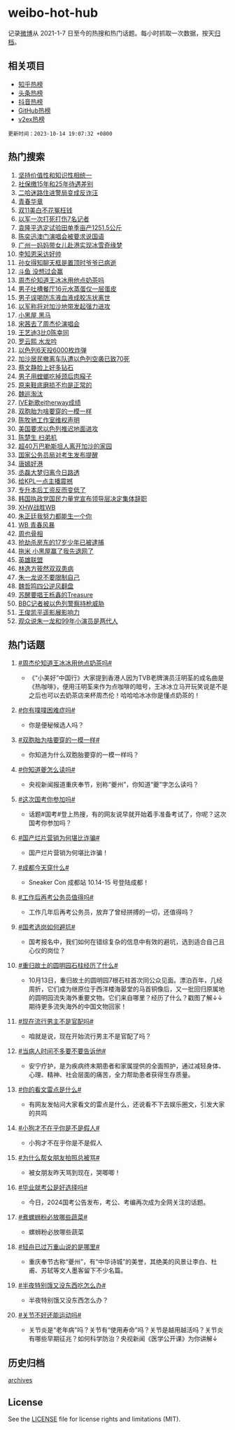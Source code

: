 # weibo-hot-hub

记录[微博](https://www.weibo.com)从 2021-1-7 日至今的热搜和热门话题。每小时抓取一次数据，按天[归档](archives)。

## 相关项目

- [知乎热榜](https://github.com/lonnyzhang423/zhihu-hot-hub)
- [头条热榜](https://github.com/lonnyzhang423/toutiao-hot-hub)
- [抖音热榜](https://github.com/lonnyzhang423/douyin-hot-hub)
- [GitHub热榜](https://github.com/lonnyzhang423/github-hot-hub)
- [v2ex热榜](https://github.com/lonnyzhang423/v2ex-hot-hub)


`更新时间：2023-10-14 19:07:32 +0800`

## 热门搜索

1. [坚持价值性和知识性相统一](https://m.weibo.cn/search?containerid=100103type%3D1%26t%3D10%26q%3D%23%E5%9D%9A%E6%8C%81%E4%BB%B7%E5%80%BC%E6%80%A7%E5%92%8C%E7%9F%A5%E8%AF%86%E6%80%A7%E7%9B%B8%E7%BB%9F%E4%B8%80%23&stream_entry_id=51&isnewpage=1&extparam=seat%3D1%26filter_type%3Drealtimehot%26pos%3D0%26c_type%3D51%26q%3D%2523%25E5%259D%259A%25E6%258C%2581%25E4%25BB%25B7%25E5%2580%25BC%25E6%2580%25A7%25E5%2592%258C%25E7%259F%25A5%25E8%25AF%2586%25E6%2580%25A7%25E7%259B%25B8%25E7%25BB%259F%25E4%25B8%2580%2523%26dgr%3D0%26stream_entry_id%3D51%26cate%3D10103%26display_time%3D1697281651%26pre_seqid%3D169728165153902265571)
1. [社保缴15年和25年待遇差别](https://m.weibo.cn/search?containerid=100103type%3D1%26t%3D10%26q%3D%23%E7%A4%BE%E4%BF%9D%E7%BC%B415%E5%B9%B4%E5%92%8C25%E5%B9%B4%E5%BE%85%E9%81%87%E5%B7%AE%E5%88%AB%23&stream_entry_id=31&isnewpage=1&extparam=seat%3D1%26stream_entry_id%3D31%26c_type%3D31%26band_rank%3D1%26cate%3D5001%26filter_type%3Drealtimehot%26pos%3D0%26lcate%3D5001%26q%3D%2523%25E7%25A4%25BE%25E4%25BF%259D%25E7%25BC%25B415%25E5%25B9%25B4%25E5%2592%258C25%25E5%25B9%25B4%25E5%25BE%2585%25E9%2581%2587%25E5%25B7%25AE%25E5%2588%25AB%2523%26dgr%3D0%26realpos%3D1%26flag%3D16%26display_time%3D1697281651%26pre_seqid%3D169728165153902265571)
1. [二哈迷路住进警局变成反诈汪](https://m.weibo.cn/search?containerid=100103type%3D1%26t%3D10%26q%3D%23%E4%BA%8C%E5%93%88%E8%BF%B7%E8%B7%AF%E4%BD%8F%E8%BF%9B%E8%AD%A6%E5%B1%80%E5%8F%98%E6%88%90%E5%8F%8D%E8%AF%88%E6%B1%AA%23&stream_entry_id=31&isnewpage=1&extparam=seat%3D1%26stream_entry_id%3D31%26c_type%3D31%26band_rank%3D2%26cate%3D5001%26filter_type%3Drealtimehot%26pos%3D1%26lcate%3D5001%26q%3D%2523%25E4%25BA%258C%25E5%2593%2588%25E8%25BF%25B7%25E8%25B7%25AF%25E4%25BD%258F%25E8%25BF%259B%25E8%25AD%25A6%25E5%25B1%2580%25E5%258F%2598%25E6%2588%2590%25E5%258F%258D%25E8%25AF%2588%25E6%25B1%25AA%2523%26dgr%3D0%26realpos%3D2%26flag%3D32768%26display_time%3D1697281651%26pre_seqid%3D169728165153902265571)
1. [青春华章](https://m.weibo.cn/search?containerid=100103type%3D1%26t%3D10%26q%3D%23%E9%9D%92%E6%98%A5%E5%8D%8E%E7%AB%A0%23&stream_entry_id=31&isnewpage=1&extparam=seat%3D1%26stream_entry_id%3D31%26c_type%3D31%26band_rank%3D3%26cate%3D5001%26filter_type%3Drealtimehot%26pos%3D2%26lcate%3D5001%26q%3D%2523%25E9%259D%2592%25E6%2598%25A5%25E5%258D%258E%25E7%25AB%25A0%2523%26dgr%3D0%26realpos%3D3%26flag%3D0%26display_time%3D1697281651%26pre_seqid%3D169728165153902265571)
1. [双11美白不花冤枉钱](https://m.weibo.cn/search?containerid=100103type%3D1%26t%3D10%26q%3D%23%E5%8F%8C11%E7%BE%8E%E7%99%BD%E4%B8%8D%E8%8A%B1%E5%86%A4%E6%9E%89%E9%92%B1%23&stream_entry_id=31&isnewpage=1&extparam=seat%3D1%26stream_entry_id%3D31%26c_type%3D31%26band_rank%3D4%26cate%3D5001%26filter_type%3Drealtimehot%26is_ad_pos%3D1%26pos%3D3%26adid%3D207764%26q%3D%2523%25E5%258F%258C11%25E7%25BE%258E%25E7%2599%25BD%25E4%25B8%258D%25E8%258A%25B1%25E5%2586%25A4%25E6%259E%2589%25E9%2592%25B1%2523%26dgr%3D0%26lcate%3D5001%26topic_ad%3D1%26display_time%3D1697281651%26pre_seqid%3D169728165153902265571)
1. [以军一次打死打伤7名记者](https://m.weibo.cn/search?containerid=100103type%3D1%26t%3D10%26q%3D%23%E4%BB%A5%E5%86%9B%E4%B8%80%E6%AC%A1%E6%89%93%E6%AD%BB%E6%89%93%E4%BC%A47%E5%90%8D%E8%AE%B0%E8%80%85%23&stream_entry_id=31&isnewpage=1&extparam=seat%3D1%26stream_entry_id%3D31%26c_type%3D31%26band_rank%3D4%26cate%3D5001%26filter_type%3Drealtimehot%26pos%3D4%26lcate%3D5001%26q%3D%2523%25E4%25BB%25A5%25E5%2586%259B%25E4%25B8%2580%25E6%25AC%25A1%25E6%2589%2593%25E6%25AD%25BB%25E6%2589%2593%25E4%25BC%25A47%25E5%2590%258D%25E8%25AE%25B0%25E8%2580%2585%2523%26dgr%3D0%26realpos%3D4%26flag%3D1%26display_time%3D1697281651%26pre_seqid%3D169728165153902265571)
1. [袁隆平选定试验田单季亩产1251.5公斤](https://m.weibo.cn/search?containerid=100103type%3D1%26t%3D10%26q%3D%23%E8%A2%81%E9%9A%86%E5%B9%B3%E9%80%89%E5%AE%9A%E8%AF%95%E9%AA%8C%E7%94%B0%E5%8D%95%E5%AD%A3%E4%BA%A9%E4%BA%A71251.5%E5%85%AC%E6%96%A4%23&stream_entry_id=31&isnewpage=1&extparam=seat%3D1%26stream_entry_id%3D31%26c_type%3D31%26band_rank%3D5%26cate%3D5001%26filter_type%3Drealtimehot%26pos%3D5%26lcate%3D5001%26q%3D%2523%25E8%25A2%2581%25E9%259A%2586%25E5%25B9%25B3%25E9%2580%2589%25E5%25AE%259A%25E8%25AF%2595%25E9%25AA%258C%25E7%2594%25B0%25E5%258D%2595%25E5%25AD%25A3%25E4%25BA%25A9%25E4%25BA%25A71251.5%25E5%2585%25AC%25E6%2596%25A4%2523%26dgr%3D0%26realpos%3D5%26flag%3D32768%26display_time%3D1697281651%26pre_seqid%3D169728165153902265571)
1. [陈奕迅澳门演唱会被要求说国语](https://m.weibo.cn/search?containerid=100103type%3D1%26t%3D10%26q%3D%23%E9%99%88%E5%A5%95%E8%BF%85%E6%BE%B3%E9%97%A8%E6%BC%94%E5%94%B1%E4%BC%9A%E8%A2%AB%E8%A6%81%E6%B1%82%E8%AF%B4%E5%9B%BD%E8%AF%AD%23&stream_entry_id=31&isnewpage=1&extparam=seat%3D1%26stream_entry_id%3D31%26c_type%3D31%26band_rank%3D6%26cate%3D5001%26filter_type%3Drealtimehot%26pos%3D6%26lcate%3D5001%26q%3D%2523%25E9%2599%2588%25E5%25A5%2595%25E8%25BF%2585%25E6%25BE%25B3%25E9%2597%25A8%25E6%25BC%2594%25E5%2594%25B1%25E4%25BC%259A%25E8%25A2%25AB%25E8%25A6%2581%25E6%25B1%2582%25E8%25AF%25B4%25E5%259B%25BD%25E8%25AF%25AD%2523%26dgr%3D0%26realpos%3D6%26flag%3D16%26display_time%3D1697281651%26pre_seqid%3D169728165153902265571)
1. [广州一妈妈带女儿赴港实现冰雪奇缘梦](https://m.weibo.cn/search?containerid=100103type%3D1%26t%3D10%26q%3D%23%E5%B9%BF%E5%B7%9E%E4%B8%80%E5%A6%88%E5%A6%88%E5%B8%A6%E5%A5%B3%E5%84%BF%E8%B5%B4%E6%B8%AF%E5%AE%9E%E7%8E%B0%E5%86%B0%E9%9B%AA%E5%A5%87%E7%BC%98%E6%A2%A6%23&stream_entry_id=31&isnewpage=1&extparam=seat%3D1%26stream_entry_id%3D31%26c_type%3D31%26band_rank%3D7%26cate%3D5001%26filter_type%3Drealtimehot%26pos%3D7%26lcate%3D5001%26q%3D%2523%25E5%25B9%25BF%25E5%25B7%259E%25E4%25B8%2580%25E5%25A6%2588%25E5%25A6%2588%25E5%25B8%25A6%25E5%25A5%25B3%25E5%2584%25BF%25E8%25B5%25B4%25E6%25B8%25AF%25E5%25AE%259E%25E7%258E%25B0%25E5%2586%25B0%25E9%259B%25AA%25E5%25A5%2587%25E7%25BC%2598%25E6%25A2%25A6%2523%26dgr%3D0%26realpos%3D7%26flag%3D32768%26display_time%3D1697281651%26pre_seqid%3D169728165153902265571)
1. [李知恩采访好帅](https://m.weibo.cn/search?containerid=100103type%3D1%26t%3D10%26q%3D%E6%9D%8E%E7%9F%A5%E6%81%A9%E9%87%87%E8%AE%BF%E5%A5%BD%E5%B8%85&stream_entry_id=31&isnewpage=1&extparam=seat%3D1%26stream_entry_id%3D31%26c_type%3D31%26band_rank%3D8%26cate%3D5001%26filter_type%3Drealtimehot%26pos%3D8%26lcate%3D5001%26q%3D%25E6%259D%258E%25E7%259F%25A5%25E6%2581%25A9%25E9%2587%2587%25E8%25AE%25BF%25E5%25A5%25BD%25E5%25B8%2585%26dgr%3D0%26realpos%3D8%26flag%3D1%26display_time%3D1697281651%26pre_seqid%3D169728165153902265571)
1. [孙女得知聊天框是置顶时爷爷已病逝](https://m.weibo.cn/search?containerid=100103type%3D1%26t%3D10%26q%3D%23%E5%AD%99%E5%A5%B3%E5%BE%97%E7%9F%A5%E8%81%8A%E5%A4%A9%E6%A1%86%E6%98%AF%E7%BD%AE%E9%A1%B6%E6%97%B6%E7%88%B7%E7%88%B7%E5%B7%B2%E7%97%85%E9%80%9D%23&stream_entry_id=31&isnewpage=1&extparam=seat%3D1%26stream_entry_id%3D31%26c_type%3D31%26band_rank%3D9%26cate%3D5001%26filter_type%3Drealtimehot%26pos%3D9%26lcate%3D5001%26q%3D%2523%25E5%25AD%2599%25E5%25A5%25B3%25E5%25BE%2597%25E7%259F%25A5%25E8%2581%258A%25E5%25A4%25A9%25E6%25A1%2586%25E6%2598%25AF%25E7%25BD%25AE%25E9%25A1%25B6%25E6%2597%25B6%25E7%2588%25B7%25E7%2588%25B7%25E5%25B7%25B2%25E7%2597%2585%25E9%2580%259D%2523%26dgr%3D0%26realpos%3D9%26flag%3D2%26display_time%3D1697281651%26pre_seqid%3D169728165153902265571)
1. [斗鱼 没想过会赢](https://m.weibo.cn/search?containerid=100103type%3D1%26t%3D10%26q%3D%E6%96%97%E9%B1%BC+%E6%B2%A1%E6%83%B3%E8%BF%87%E4%BC%9A%E8%B5%A2&stream_entry_id=31&isnewpage=1&extparam=seat%3D1%26stream_entry_id%3D31%26c_type%3D31%26band_rank%3D10%26cate%3D5001%26filter_type%3Drealtimehot%26pos%3D10%26lcate%3D5001%26q%3D%25E6%2596%2597%25E9%25B1%25BC%2520%25E6%25B2%25A1%25E6%2583%25B3%25E8%25BF%2587%25E4%25BC%259A%25E8%25B5%25A2%26dgr%3D0%26realpos%3D10%26flag%3D1%26display_time%3D1697281651%26pre_seqid%3D169728165153902265571)
1. [周杰伦知道王冰冰用他点奶茶吗](https://m.weibo.cn/search?containerid=100103type%3D1%26t%3D10%26q%3D%23%E5%91%A8%E6%9D%B0%E4%BC%A6%E7%9F%A5%E9%81%93%E7%8E%8B%E5%86%B0%E5%86%B0%E7%94%A8%E4%BB%96%E7%82%B9%E5%A5%B6%E8%8C%B6%E5%90%97%23&stream_entry_id=31&isnewpage=1&extparam=seat%3D1%26stream_entry_id%3D31%26c_type%3D31%26band_rank%3D11%26cate%3D5001%26filter_type%3Drealtimehot%26pos%3D11%26lcate%3D5001%26q%3D%2523%25E5%2591%25A8%25E6%259D%25B0%25E4%25BC%25A6%25E7%259F%25A5%25E9%2581%2593%25E7%258E%258B%25E5%2586%25B0%25E5%2586%25B0%25E7%2594%25A8%25E4%25BB%2596%25E7%2582%25B9%25E5%25A5%25B6%25E8%258C%25B6%25E5%2590%2597%2523%26dgr%3D0%26realpos%3D11%26flag%3D2%26display_time%3D1697281651%26pre_seqid%3D169728165153902265571)
1. [男子吐槽餐厅16元水蒸蛋仅一层蛋皮](https://m.weibo.cn/search?containerid=100103type%3D1%26t%3D10%26q%3D%23%E7%94%B7%E5%AD%90%E5%90%90%E6%A7%BD%E9%A4%90%E5%8E%8516%E5%85%83%E6%B0%B4%E8%92%B8%E8%9B%8B%E4%BB%85%E4%B8%80%E5%B1%82%E8%9B%8B%E7%9A%AE%23&stream_entry_id=31&isnewpage=1&extparam=seat%3D1%26stream_entry_id%3D31%26c_type%3D31%26band_rank%3D12%26cate%3D5001%26filter_type%3Drealtimehot%26pos%3D12%26lcate%3D5001%26q%3D%2523%25E7%2594%25B7%25E5%25AD%2590%25E5%2590%2590%25E6%25A7%25BD%25E9%25A4%2590%25E5%258E%258516%25E5%2585%2583%25E6%25B0%25B4%25E8%2592%25B8%25E8%259B%258B%25E4%25BB%2585%25E4%25B8%2580%25E5%25B1%2582%25E8%259B%258B%25E7%259A%25AE%2523%26dgr%3D0%26realpos%3D12%26flag%3D0%26display_time%3D1697281651%26pre_seqid%3D169728165153902265571)
1. [男子误喝防冻液血液成胶冻状离世](https://m.weibo.cn/search?containerid=100103type%3D1%26t%3D10%26q%3D%23%E7%94%B7%E5%AD%90%E8%AF%AF%E5%96%9D%E9%98%B2%E5%86%BB%E6%B6%B2%E8%A1%80%E6%B6%B2%E6%88%90%E8%83%B6%E5%86%BB%E7%8A%B6%E7%A6%BB%E4%B8%96%23&stream_entry_id=31&isnewpage=1&extparam=seat%3D1%26stream_entry_id%3D31%26c_type%3D31%26band_rank%3D13%26cate%3D5001%26filter_type%3Drealtimehot%26pos%3D13%26lcate%3D5001%26q%3D%2523%25E7%2594%25B7%25E5%25AD%2590%25E8%25AF%25AF%25E5%2596%259D%25E9%2598%25B2%25E5%2586%25BB%25E6%25B6%25B2%25E8%25A1%2580%25E6%25B6%25B2%25E6%2588%2590%25E8%2583%25B6%25E5%2586%25BB%25E7%258A%25B6%25E7%25A6%25BB%25E4%25B8%2596%2523%26dgr%3D0%26realpos%3D13%26flag%3D2%26display_time%3D1697281651%26pre_seqid%3D169728165153902265571)
1. [以军称将对加沙地带发起强力进攻](https://m.weibo.cn/search?containerid=100103type%3D1%26t%3D10%26q%3D%23%E4%BB%A5%E5%86%9B%E7%A7%B0%E5%B0%86%E5%AF%B9%E5%8A%A0%E6%B2%99%E5%9C%B0%E5%B8%A6%E5%8F%91%E8%B5%B7%E5%BC%BA%E5%8A%9B%E8%BF%9B%E6%94%BB%23&stream_entry_id=31&isnewpage=1&extparam=seat%3D1%26stream_entry_id%3D31%26c_type%3D31%26band_rank%3D14%26cate%3D5001%26filter_type%3Drealtimehot%26pos%3D14%26lcate%3D5001%26q%3D%2523%25E4%25BB%25A5%25E5%2586%259B%25E7%25A7%25B0%25E5%25B0%2586%25E5%25AF%25B9%25E5%258A%25A0%25E6%25B2%2599%25E5%259C%25B0%25E5%25B8%25A6%25E5%258F%2591%25E8%25B5%25B7%25E5%25BC%25BA%25E5%258A%259B%25E8%25BF%259B%25E6%2594%25BB%2523%26dgr%3D0%26realpos%3D14%26flag%3D1%26display_time%3D1697281651%26pre_seqid%3D169728165153902265571)
1. [小黑屋 黑马](https://m.weibo.cn/search?containerid=100103type%3D1%26t%3D10%26q%3D%E5%B0%8F%E9%BB%91%E5%B1%8B+%E9%BB%91%E9%A9%AC&stream_entry_id=31&isnewpage=1&extparam=seat%3D1%26stream_entry_id%3D31%26c_type%3D31%26band_rank%3D15%26cate%3D5001%26filter_type%3Drealtimehot%26pos%3D15%26lcate%3D5001%26q%3D%25E5%25B0%258F%25E9%25BB%2591%25E5%25B1%258B%2520%25E9%25BB%2591%25E9%25A9%25AC%26dgr%3D0%26realpos%3D15%26flag%3D1%26display_time%3D1697281651%26pre_seqid%3D169728165153902265571)
1. [宋茜去了周杰伦演唱会](https://m.weibo.cn/search?containerid=100103type%3D1%26t%3D10%26q%3D%23%E5%AE%8B%E8%8C%9C%E5%8E%BB%E4%BA%86%E5%91%A8%E6%9D%B0%E4%BC%A6%E6%BC%94%E5%94%B1%E4%BC%9A%23&stream_entry_id=31&isnewpage=1&extparam=seat%3D1%26stream_entry_id%3D31%26c_type%3D31%26band_rank%3D16%26cate%3D5001%26filter_type%3Drealtimehot%26pos%3D16%26lcate%3D5001%26q%3D%2523%25E5%25AE%258B%25E8%258C%259C%25E5%258E%25BB%25E4%25BA%2586%25E5%2591%25A8%25E6%259D%25B0%25E4%25BC%25A6%25E6%25BC%2594%25E5%2594%25B1%25E4%25BC%259A%2523%26dgr%3D0%26realpos%3D16%26flag%3D1%26display_time%3D1697281651%26pre_seqid%3D169728165153902265571)
1. [王艺迪3比0陈幸同](https://m.weibo.cn/search?containerid=100103type%3D1%26t%3D10%26q%3D%23%E7%8E%8B%E8%89%BA%E8%BF%AA3%E6%AF%940%E9%99%88%E5%B9%B8%E5%90%8C%23&stream_entry_id=31&isnewpage=1&extparam=seat%3D1%26stream_entry_id%3D31%26c_type%3D31%26band_rank%3D17%26cate%3D5001%26filter_type%3Drealtimehot%26pos%3D17%26lcate%3D5001%26q%3D%2523%25E7%258E%258B%25E8%2589%25BA%25E8%25BF%25AA3%25E6%25AF%25940%25E9%2599%2588%25E5%25B9%25B8%25E5%2590%258C%2523%26dgr%3D0%26realpos%3D17%26flag%3D1%26display_time%3D1697281651%26pre_seqid%3D169728165153902265571)
1. [罗云熙 水龙吟](https://m.weibo.cn/search?containerid=100103type%3D1%26t%3D10%26q%3D%E7%BD%97%E4%BA%91%E7%86%99+%E6%B0%B4%E9%BE%99%E5%90%9F&stream_entry_id=31&isnewpage=1&extparam=seat%3D1%26stream_entry_id%3D31%26c_type%3D31%26band_rank%3D18%26cate%3D5001%26filter_type%3Drealtimehot%26pos%3D18%26lcate%3D5001%26q%3D%25E7%25BD%2597%25E4%25BA%2591%25E7%2586%2599%2520%25E6%25B0%25B4%25E9%25BE%2599%25E5%2590%259F%26dgr%3D0%26realpos%3D18%26flag%3D1%26display_time%3D1697281651%26pre_seqid%3D169728165153902265571)
1. [以色列6天投6000枚炸弹](https://m.weibo.cn/search?containerid=100103type%3D1%26t%3D10%26q%3D%23%E4%BB%A5%E8%89%B2%E5%88%976%E5%A4%A9%E6%8A%956000%E6%9E%9A%E7%82%B8%E5%BC%B9%23&stream_entry_id=31&isnewpage=1&extparam=seat%3D1%26stream_entry_id%3D31%26c_type%3D31%26band_rank%3D19%26cate%3D5001%26filter_type%3Drealtimehot%26pos%3D19%26lcate%3D5001%26q%3D%2523%25E4%25BB%25A5%25E8%2589%25B2%25E5%2588%25976%25E5%25A4%25A9%25E6%258A%25956000%25E6%259E%259A%25E7%2582%25B8%25E5%25BC%25B9%2523%26dgr%3D0%26realpos%3D19%26flag%3D0%26display_time%3D1697281651%26pre_seqid%3D169728165153902265571)
1. [加沙居民撤离车队遭以色列空袭已致70死](https://m.weibo.cn/search?containerid=100103type%3D1%26t%3D10%26q%3D%23%E5%8A%A0%E6%B2%99%E5%B1%85%E6%B0%91%E6%92%A4%E7%A6%BB%E8%BD%A6%E9%98%9F%E9%81%AD%E4%BB%A5%E8%89%B2%E5%88%97%E7%A9%BA%E8%A2%AD%E5%B7%B2%E8%87%B470%E6%AD%BB%23&stream_entry_id=31&isnewpage=1&extparam=seat%3D1%26stream_entry_id%3D31%26c_type%3D31%26band_rank%3D20%26cate%3D5001%26filter_type%3Drealtimehot%26pos%3D20%26lcate%3D5001%26q%3D%2523%25E5%258A%25A0%25E6%25B2%2599%25E5%25B1%2585%25E6%25B0%2591%25E6%2592%25A4%25E7%25A6%25BB%25E8%25BD%25A6%25E9%2598%259F%25E9%2581%25AD%25E4%25BB%25A5%25E8%2589%25B2%25E5%2588%2597%25E7%25A9%25BA%25E8%25A2%25AD%25E5%25B7%25B2%25E8%2587%25B470%25E6%25AD%25BB%2523%26dgr%3D0%26realpos%3D20%26flag%3D0%26display_time%3D1697281651%26pre_seqid%3D169728165153902265571)
1. [蔡文静脸上好多钻石](https://m.weibo.cn/search?containerid=100103type%3D1%26t%3D10%26q%3D%23%E8%94%A1%E6%96%87%E9%9D%99%E8%84%B8%E4%B8%8A%E5%A5%BD%E5%A4%9A%E9%92%BB%E7%9F%B3%23&stream_entry_id=31&isnewpage=1&extparam=seat%3D1%26stream_entry_id%3D31%26c_type%3D31%26band_rank%3D21%26cate%3D5001%26filter_type%3Drealtimehot%26pos%3D21%26lcate%3D5001%26q%3D%2523%25E8%2594%25A1%25E6%2596%2587%25E9%259D%2599%25E8%2584%25B8%25E4%25B8%258A%25E5%25A5%25BD%25E5%25A4%259A%25E9%2592%25BB%25E7%259F%25B3%2523%26dgr%3D0%26realpos%3D21%26flag%3D0%26display_time%3D1697281651%26pre_seqid%3D169728165153902265571)
1. [男子用螳螂吃掉颈后肉瘊子](https://m.weibo.cn/search?containerid=100103type%3D1%26t%3D10%26q%3D%23%E7%94%B7%E5%AD%90%E7%94%A8%E8%9E%B3%E8%9E%82%E5%90%83%E6%8E%89%E9%A2%88%E5%90%8E%E8%82%89%E7%98%8A%E5%AD%90%23&stream_entry_id=31&isnewpage=1&extparam=seat%3D1%26stream_entry_id%3D31%26c_type%3D31%26band_rank%3D22%26cate%3D5001%26filter_type%3Drealtimehot%26pos%3D22%26lcate%3D5001%26q%3D%2523%25E7%2594%25B7%25E5%25AD%2590%25E7%2594%25A8%25E8%259E%25B3%25E8%259E%2582%25E5%2590%2583%25E6%258E%2589%25E9%25A2%2588%25E5%2590%258E%25E8%2582%2589%25E7%2598%258A%25E5%25AD%2590%2523%26dgr%3D0%26realpos%3D22%26flag%3D0%26display_time%3D1697281651%26pre_seqid%3D169728165153902265571)
1. [原来鞋底磨损不均是正常的](https://m.weibo.cn/search?containerid=100103type%3D1%26t%3D10%26q%3D%23%E5%8E%9F%E6%9D%A5%E9%9E%8B%E5%BA%95%E7%A3%A8%E6%8D%9F%E4%B8%8D%E5%9D%87%E6%98%AF%E6%AD%A3%E5%B8%B8%E7%9A%84%23&stream_entry_id=31&isnewpage=1&extparam=seat%3D1%26stream_entry_id%3D31%26c_type%3D31%26band_rank%3D23%26cate%3D5001%26filter_type%3Drealtimehot%26pos%3D23%26lcate%3D5001%26q%3D%2523%25E5%258E%259F%25E6%259D%25A5%25E9%259E%258B%25E5%25BA%2595%25E7%25A3%25A8%25E6%258D%259F%25E4%25B8%258D%25E5%259D%2587%25E6%2598%25AF%25E6%25AD%25A3%25E5%25B8%25B8%25E7%259A%2584%2523%26dgr%3D0%26realpos%3D23%26flag%3D1%26display_time%3D1697281651%26pre_seqid%3D169728165153902265571)
1. [魏巡淘汰](https://m.weibo.cn/search?containerid=100103type%3D1%26t%3D10%26q%3D%23%E9%AD%8F%E5%B7%A1%E6%B7%98%E6%B1%B0%23&stream_entry_id=31&isnewpage=1&extparam=seat%3D1%26stream_entry_id%3D31%26c_type%3D31%26band_rank%3D24%26cate%3D5001%26filter_type%3Drealtimehot%26pos%3D24%26lcate%3D5001%26q%3D%2523%25E9%25AD%258F%25E5%25B7%25A1%25E6%25B7%2598%25E6%25B1%25B0%2523%26dgr%3D0%26realpos%3D24%26flag%3D1%26display_time%3D1697281651%26pre_seqid%3D169728165153902265571)
1. [IVE新歌eitherway成绩](https://m.weibo.cn/search?containerid=100103type%3D1%26t%3D10%26q%3D%23IVE%E6%96%B0%E6%AD%8Ceitherway%E6%88%90%E7%BB%A9%23&stream_entry_id=31&isnewpage=1&extparam=seat%3D1%26stream_entry_id%3D31%26c_type%3D31%26band_rank%3D25%26cate%3D5001%26filter_type%3Drealtimehot%26pos%3D25%26lcate%3D5001%26q%3D%2523IVE%25E6%2596%25B0%25E6%25AD%258Ceitherway%25E6%2588%2590%25E7%25BB%25A9%2523%26dgr%3D0%26realpos%3D25%26flag%3D1%26display_time%3D1697281651%26pre_seqid%3D169728165153902265571)
1. [双胞胎为啥要穿的一模一样](https://m.weibo.cn/search?containerid=100103type%3D1%26t%3D10%26q%3D%23%E5%8F%8C%E8%83%9E%E8%83%8E%E4%B8%BA%E5%95%A5%E8%A6%81%E7%A9%BF%E7%9A%84%E4%B8%80%E6%A8%A1%E4%B8%80%E6%A0%B7%23&stream_entry_id=31&isnewpage=1&extparam=seat%3D1%26stream_entry_id%3D31%26c_type%3D31%26band_rank%3D26%26cate%3D5001%26filter_type%3Drealtimehot%26pos%3D26%26lcate%3D5001%26q%3D%2523%25E5%258F%258C%25E8%2583%259E%25E8%2583%258E%25E4%25B8%25BA%25E5%2595%25A5%25E8%25A6%2581%25E7%25A9%25BF%25E7%259A%2584%25E4%25B8%2580%25E6%25A8%25A1%25E4%25B8%2580%25E6%25A0%25B7%2523%26dgr%3D0%26realpos%3D26%26flag%3D0%26display_time%3D1697281651%26pre_seqid%3D169728165153902265571)
1. [陈牧驰工作室维权声明](https://m.weibo.cn/search?containerid=100103type%3D1%26t%3D10%26q%3D%23%E9%99%88%E7%89%A7%E9%A9%B0%E5%B7%A5%E4%BD%9C%E5%AE%A4%E7%BB%B4%E6%9D%83%E5%A3%B0%E6%98%8E%23&stream_entry_id=31&isnewpage=1&extparam=seat%3D1%26stream_entry_id%3D31%26c_type%3D31%26band_rank%3D27%26cate%3D5001%26filter_type%3Drealtimehot%26pos%3D27%26lcate%3D5001%26q%3D%2523%25E9%2599%2588%25E7%2589%25A7%25E9%25A9%25B0%25E5%25B7%25A5%25E4%25BD%259C%25E5%25AE%25A4%25E7%25BB%25B4%25E6%259D%2583%25E5%25A3%25B0%25E6%2598%258E%2523%26dgr%3D0%26realpos%3D27%26flag%3D0%26display_time%3D1697281651%26pre_seqid%3D169728165153902265571)
1. [美国要求以色列推迟地面进攻](https://m.weibo.cn/search?containerid=100103type%3D1%26t%3D10%26q%3D%23%E7%BE%8E%E5%9B%BD%E8%A6%81%E6%B1%82%E4%BB%A5%E8%89%B2%E5%88%97%E6%8E%A8%E8%BF%9F%E5%9C%B0%E9%9D%A2%E8%BF%9B%E6%94%BB%23&stream_entry_id=31&isnewpage=1&extparam=seat%3D1%26stream_entry_id%3D31%26c_type%3D31%26band_rank%3D28%26cate%3D5001%26filter_type%3Drealtimehot%26pos%3D28%26lcate%3D5001%26q%3D%2523%25E7%25BE%258E%25E5%259B%25BD%25E8%25A6%2581%25E6%25B1%2582%25E4%25BB%25A5%25E8%2589%25B2%25E5%2588%2597%25E6%258E%25A8%25E8%25BF%259F%25E5%259C%25B0%25E9%259D%25A2%25E8%25BF%259B%25E6%2594%25BB%2523%26dgr%3D0%26realpos%3D28%26flag%3D0%26display_time%3D1697281651%26pre_seqid%3D169728165153902265571)
1. [陈楚生 扫弟机](https://m.weibo.cn/search?containerid=100103type%3D1%26t%3D10%26q%3D%E9%99%88%E6%A5%9A%E7%94%9F+%E6%89%AB%E5%BC%9F%E6%9C%BA&stream_entry_id=31&isnewpage=1&extparam=seat%3D1%26stream_entry_id%3D31%26c_type%3D31%26band_rank%3D29%26cate%3D5001%26filter_type%3Drealtimehot%26pos%3D29%26lcate%3D5001%26q%3D%25E9%2599%2588%25E6%25A5%259A%25E7%2594%259F%2520%25E6%2589%25AB%25E5%25BC%259F%25E6%259C%25BA%26dgr%3D0%26realpos%3D29%26flag%3D0%26display_time%3D1697281651%26pre_seqid%3D169728165153902265571)
1. [超40万巴勒斯坦人离开加沙的家园](https://m.weibo.cn/search?containerid=100103type%3D1%26t%3D10%26q%3D%23%E8%B6%8540%E4%B8%87%E5%B7%B4%E5%8B%92%E6%96%AF%E5%9D%A6%E4%BA%BA%E7%A6%BB%E5%BC%80%E5%8A%A0%E6%B2%99%E7%9A%84%E5%AE%B6%E5%9B%AD%23&stream_entry_id=31&isnewpage=1&extparam=seat%3D1%26stream_entry_id%3D31%26c_type%3D31%26band_rank%3D30%26cate%3D5001%26filter_type%3Drealtimehot%26pos%3D30%26lcate%3D5001%26q%3D%2523%25E8%25B6%258540%25E4%25B8%2587%25E5%25B7%25B4%25E5%258B%2592%25E6%2596%25AF%25E5%259D%25A6%25E4%25BA%25BA%25E7%25A6%25BB%25E5%25BC%2580%25E5%258A%25A0%25E6%25B2%2599%25E7%259A%2584%25E5%25AE%25B6%25E5%259B%25AD%2523%26dgr%3D0%26realpos%3D30%26flag%3D0%26display_time%3D1697281651%26pre_seqid%3D169728165153902265571)
1. [国家公务员局对考生发布提醒](https://m.weibo.cn/search?containerid=100103type%3D1%26t%3D10%26q%3D%23%E5%9B%BD%E5%AE%B6%E5%85%AC%E5%8A%A1%E5%91%98%E5%B1%80%E5%AF%B9%E8%80%83%E7%94%9F%E5%8F%91%E5%B8%83%E6%8F%90%E9%86%92%23&stream_entry_id=31&isnewpage=1&extparam=seat%3D1%26stream_entry_id%3D31%26c_type%3D31%26band_rank%3D31%26cate%3D5001%26filter_type%3Drealtimehot%26pos%3D31%26lcate%3D5001%26q%3D%2523%25E5%259B%25BD%25E5%25AE%25B6%25E5%2585%25AC%25E5%258A%25A1%25E5%2591%2598%25E5%25B1%2580%25E5%25AF%25B9%25E8%2580%2583%25E7%2594%259F%25E5%258F%2591%25E5%25B8%2583%25E6%258F%2590%25E9%2586%2592%2523%26dgr%3D0%26realpos%3D31%26flag%3D0%26display_time%3D1697281651%26pre_seqid%3D169728165153902265571)
1. [唐嫣好港](https://m.weibo.cn/search?containerid=100103type%3D1%26t%3D10%26q%3D%23%E5%94%90%E5%AB%A3%E5%A5%BD%E6%B8%AF%23&stream_entry_id=31&isnewpage=1&extparam=seat%3D1%26stream_entry_id%3D31%26c_type%3D31%26band_rank%3D32%26cate%3D5001%26filter_type%3Drealtimehot%26pos%3D32%26lcate%3D5001%26q%3D%2523%25E5%2594%2590%25E5%25AB%25A3%25E5%25A5%25BD%25E6%25B8%25AF%2523%26dgr%3D0%26realpos%3D32%26flag%3D0%26display_time%3D1697281651%26pre_seqid%3D169728165153902265571)
1. [丞磊大梦归离今日路透](https://m.weibo.cn/search?containerid=100103type%3D1%26t%3D10%26q%3D%23%E4%B8%9E%E7%A3%8A%E5%A4%A7%E6%A2%A6%E5%BD%92%E7%A6%BB%E4%BB%8A%E6%97%A5%E8%B7%AF%E9%80%8F%23&stream_entry_id=31&isnewpage=1&extparam=seat%3D1%26stream_entry_id%3D31%26c_type%3D31%26band_rank%3D33%26cate%3D5001%26filter_type%3Drealtimehot%26pos%3D33%26lcate%3D5001%26q%3D%2523%25E4%25B8%259E%25E7%25A3%258A%25E5%25A4%25A7%25E6%25A2%25A6%25E5%25BD%2592%25E7%25A6%25BB%25E4%25BB%258A%25E6%2597%25A5%25E8%25B7%25AF%25E9%2580%258F%2523%26dgr%3D0%26realpos%3D33%26flag%3D0%26display_time%3D1697281651%26pre_seqid%3D169728165153902265571)
1. [给KPL一点主播震撼](https://m.weibo.cn/search?containerid=100103type%3D1%26t%3D10%26q%3D%23%E7%BB%99KPL%E4%B8%80%E7%82%B9%E4%B8%BB%E6%92%AD%E9%9C%87%E6%92%BC%23&stream_entry_id=31&isnewpage=1&extparam=seat%3D1%26stream_entry_id%3D31%26c_type%3D31%26band_rank%3D34%26cate%3D5001%26filter_type%3Drealtimehot%26pos%3D34%26lcate%3D5001%26q%3D%2523%25E7%25BB%2599KPL%25E4%25B8%2580%25E7%2582%25B9%25E4%25B8%25BB%25E6%2592%25AD%25E9%259C%2587%25E6%2592%25BC%2523%26dgr%3D0%26realpos%3D34%26flag%3D1%26display_time%3D1697281651%26pre_seqid%3D169728165153902265571)
1. [专升本后工资反而变低了](https://m.weibo.cn/search?containerid=100103type%3D1%26t%3D10%26q%3D%23%E4%B8%93%E5%8D%87%E6%9C%AC%E5%90%8E%E5%B7%A5%E8%B5%84%E5%8F%8D%E8%80%8C%E5%8F%98%E4%BD%8E%E4%BA%86%23&stream_entry_id=31&isnewpage=1&extparam=seat%3D1%26stream_entry_id%3D31%26c_type%3D31%26band_rank%3D35%26cate%3D5001%26filter_type%3Drealtimehot%26pos%3D35%26lcate%3D5001%26q%3D%2523%25E4%25B8%2593%25E5%258D%2587%25E6%259C%25AC%25E5%2590%258E%25E5%25B7%25A5%25E8%25B5%2584%25E5%258F%258D%25E8%2580%258C%25E5%258F%2598%25E4%25BD%258E%25E4%25BA%2586%2523%26dgr%3D0%26realpos%3D35%26flag%3D0%26display_time%3D1697281651%26pre_seqid%3D169728165153902265571)
1. [韩国执政党国民力量党宣布领导层决定集体辞职](https://m.weibo.cn/search?containerid=100103type%3D1%26t%3D10%26q%3D%23%E9%9F%A9%E5%9B%BD%E6%89%A7%E6%94%BF%E5%85%9A%E5%9B%BD%E6%B0%91%E5%8A%9B%E9%87%8F%E5%85%9A%E5%AE%A3%E5%B8%83%E9%A2%86%E5%AF%BC%E5%B1%82%E5%86%B3%E5%AE%9A%E9%9B%86%E4%BD%93%E8%BE%9E%E8%81%8C%23&stream_entry_id=31&isnewpage=1&extparam=seat%3D1%26stream_entry_id%3D31%26c_type%3D31%26band_rank%3D36%26cate%3D5001%26filter_type%3Drealtimehot%26pos%3D36%26lcate%3D5001%26q%3D%2523%25E9%259F%25A9%25E5%259B%25BD%25E6%2589%25A7%25E6%2594%25BF%25E5%2585%259A%25E5%259B%25BD%25E6%25B0%2591%25E5%258A%259B%25E9%2587%258F%25E5%2585%259A%25E5%25AE%25A3%25E5%25B8%2583%25E9%25A2%2586%25E5%25AF%25BC%25E5%25B1%2582%25E5%2586%25B3%25E5%25AE%259A%25E9%259B%2586%25E4%25BD%2593%25E8%25BE%259E%25E8%2581%258C%2523%26dgr%3D0%26realpos%3D36%26flag%3D1%26display_time%3D1697281651%26pre_seqid%3D169728165153902265571)
1. [XHW战胜WB](https://m.weibo.cn/search?containerid=100103type%3D1%26t%3D10%26q%3D%23XHW%E6%88%98%E8%83%9CWB%23&stream_entry_id=31&isnewpage=1&extparam=seat%3D1%26stream_entry_id%3D31%26c_type%3D31%26band_rank%3D37%26cate%3D5001%26filter_type%3Drealtimehot%26pos%3D37%26lcate%3D5001%26q%3D%2523XHW%25E6%2588%2598%25E8%2583%259CWB%2523%26dgr%3D0%26realpos%3D37%26flag%3D1%26display_time%3D1697281651%26pre_seqid%3D169728165153902265571)
1. [朱正廷我努力都能生一个你](https://m.weibo.cn/search?containerid=100103type%3D1%26t%3D10%26q%3D%23%E6%9C%B1%E6%AD%A3%E5%BB%B7%E6%88%91%E5%8A%AA%E5%8A%9B%E9%83%BD%E8%83%BD%E7%94%9F%E4%B8%80%E4%B8%AA%E4%BD%A0%23&stream_entry_id=31&isnewpage=1&extparam=seat%3D1%26stream_entry_id%3D31%26c_type%3D31%26band_rank%3D38%26cate%3D5001%26filter_type%3Drealtimehot%26pos%3D38%26lcate%3D5001%26q%3D%2523%25E6%259C%25B1%25E6%25AD%25A3%25E5%25BB%25B7%25E6%2588%2591%25E5%258A%25AA%25E5%258A%259B%25E9%2583%25BD%25E8%2583%25BD%25E7%2594%259F%25E4%25B8%2580%25E4%25B8%25AA%25E4%25BD%25A0%2523%26dgr%3D0%26realpos%3D38%26flag%3D0%26display_time%3D1697281651%26pre_seqid%3D169728165153902265571)
1. [WB 青春风暴](https://m.weibo.cn/search?containerid=100103type%3D1%26t%3D10%26q%3DWB+%E9%9D%92%E6%98%A5%E9%A3%8E%E6%9A%B4&stream_entry_id=31&isnewpage=1&extparam=seat%3D1%26stream_entry_id%3D31%26c_type%3D31%26band_rank%3D39%26cate%3D5001%26filter_type%3Drealtimehot%26pos%3D39%26lcate%3D5001%26q%3DWB%2520%25E9%259D%2592%25E6%2598%25A5%25E9%25A3%258E%25E6%259A%25B4%26dgr%3D0%26realpos%3D39%26flag%3D0%26display_time%3D1697281651%26pre_seqid%3D169728165153902265571)
1. [周也骨相](https://m.weibo.cn/search?containerid=100103type%3D1%26t%3D10%26q%3D%23%E5%91%A8%E4%B9%9F%E9%AA%A8%E7%9B%B8%23&stream_entry_id=31&isnewpage=1&extparam=seat%3D1%26stream_entry_id%3D31%26c_type%3D31%26band_rank%3D40%26cate%3D5001%26filter_type%3Drealtimehot%26pos%3D40%26lcate%3D5001%26q%3D%2523%25E5%2591%25A8%25E4%25B9%259F%25E9%25AA%25A8%25E7%259B%25B8%2523%26dgr%3D0%26realpos%3D40%26flag%3D1%26display_time%3D1697281651%26pre_seqid%3D169728165153902265571)
1. [抢劫杀房东的17岁少年已被逮捕](https://m.weibo.cn/search?containerid=100103type%3D1%26t%3D10%26q%3D%23%E6%8A%A2%E5%8A%AB%E6%9D%80%E6%88%BF%E4%B8%9C%E7%9A%8417%E5%B2%81%E5%B0%91%E5%B9%B4%E5%B7%B2%E8%A2%AB%E9%80%AE%E6%8D%95%23&stream_entry_id=31&isnewpage=1&extparam=seat%3D1%26stream_entry_id%3D31%26c_type%3D31%26band_rank%3D41%26cate%3D5001%26filter_type%3Drealtimehot%26pos%3D41%26lcate%3D5001%26q%3D%2523%25E6%258A%25A2%25E5%258A%25AB%25E6%259D%2580%25E6%2588%25BF%25E4%25B8%259C%25E7%259A%258417%25E5%25B2%2581%25E5%25B0%2591%25E5%25B9%25B4%25E5%25B7%25B2%25E8%25A2%25AB%25E9%2580%25AE%25E6%258D%2595%2523%26dgr%3D0%26realpos%3D41%26flag%3D0%26display_time%3D1697281651%26pre_seqid%3D169728165153902265571)
1. [拖米 小黑屋赢了我先退网了](https://m.weibo.cn/search?containerid=100103type%3D1%26t%3D10%26q%3D%E6%8B%96%E7%B1%B3+%E5%B0%8F%E9%BB%91%E5%B1%8B%E8%B5%A2%E4%BA%86%E6%88%91%E5%85%88%E9%80%80%E7%BD%91%E4%BA%86&stream_entry_id=31&isnewpage=1&extparam=seat%3D1%26stream_entry_id%3D31%26c_type%3D31%26band_rank%3D42%26cate%3D5001%26filter_type%3Drealtimehot%26pos%3D42%26lcate%3D5001%26q%3D%25E6%258B%2596%25E7%25B1%25B3%2520%25E5%25B0%258F%25E9%25BB%2591%25E5%25B1%258B%25E8%25B5%25A2%25E4%25BA%2586%25E6%2588%2591%25E5%2585%2588%25E9%2580%2580%25E7%25BD%2591%25E4%25BA%2586%26dgr%3D0%26realpos%3D42%26flag%3D1%26display_time%3D1697281651%26pre_seqid%3D169728165153902265571)
1. [英雄联盟](https://m.weibo.cn/search?containerid=100103type%3D1%26t%3D10%26q%3D%23%E8%8B%B1%E9%9B%84%E8%81%94%E7%9B%9F%23&stream_entry_id=31&isnewpage=1&extparam=seat%3D1%26stream_entry_id%3D31%26c_type%3D31%26band_rank%3D43%26cate%3D5001%26filter_type%3Drealtimehot%26pos%3D43%26lcate%3D5001%26q%3D%2523%25E8%258B%25B1%25E9%259B%2584%25E8%2581%2594%25E7%259B%259F%2523%26dgr%3D0%26realpos%3D43%26flag%3D1%26display_time%3D1697281651%26pre_seqid%3D169728165153902265571)
1. [林逸方筱然双双患病](https://m.weibo.cn/search?containerid=100103type%3D1%26t%3D10%26q%3D%23%E6%9E%97%E9%80%B8%E6%96%B9%E7%AD%B1%E7%84%B6%E5%8F%8C%E5%8F%8C%E6%82%A3%E7%97%85%23&stream_entry_id=31&isnewpage=1&extparam=seat%3D1%26stream_entry_id%3D31%26c_type%3D31%26band_rank%3D44%26cate%3D5001%26filter_type%3Drealtimehot%26pos%3D44%26lcate%3D5001%26q%3D%2523%25E6%259E%2597%25E9%2580%25B8%25E6%2596%25B9%25E7%25AD%25B1%25E7%2584%25B6%25E5%258F%258C%25E5%258F%258C%25E6%2582%25A3%25E7%2597%2585%2523%26dgr%3D0%26realpos%3D44%26flag%3D1%26display_time%3D1697281651%26pre_seqid%3D169728165153902265571)
1. [朱一龙说不要限制自己](https://m.weibo.cn/search?containerid=100103type%3D1%26t%3D10%26q%3D%E6%9C%B1%E4%B8%80%E9%BE%99%E8%AF%B4%E4%B8%8D%E8%A6%81%E9%99%90%E5%88%B6%E8%87%AA%E5%B7%B1&stream_entry_id=31&isnewpage=1&extparam=seat%3D1%26stream_entry_id%3D31%26c_type%3D31%26band_rank%3D45%26cate%3D5001%26filter_type%3Drealtimehot%26pos%3D45%26lcate%3D5001%26q%3D%25E6%259C%25B1%25E4%25B8%2580%25E9%25BE%2599%25E8%25AF%25B4%25E4%25B8%258D%25E8%25A6%2581%25E9%2599%2590%25E5%2588%25B6%25E8%2587%25AA%25E5%25B7%25B1%26dgr%3D0%26realpos%3D45%26flag%3D1%26display_time%3D1697281651%26pre_seqid%3D169728165153902265571)
1. [魏哲鸣四公逆风翻盘](https://m.weibo.cn/search?containerid=100103type%3D1%26t%3D10%26q%3D%23%E9%AD%8F%E5%93%B2%E9%B8%A3%E5%9B%9B%E5%85%AC%E9%80%86%E9%A3%8E%E7%BF%BB%E7%9B%98%23&stream_entry_id=31&isnewpage=1&extparam=seat%3D1%26stream_entry_id%3D31%26c_type%3D31%26band_rank%3D46%26cate%3D5001%26filter_type%3Drealtimehot%26pos%3D46%26lcate%3D5001%26q%3D%2523%25E9%25AD%258F%25E5%2593%25B2%25E9%25B8%25A3%25E5%259B%259B%25E5%2585%25AC%25E9%2580%2586%25E9%25A3%258E%25E7%25BF%25BB%25E7%259B%2598%2523%26dgr%3D0%26realpos%3D46%26flag%3D1%26display_time%3D1697281651%26pre_seqid%3D169728165153902265571)
1. [苏醒要唱王栎鑫的Treasure](https://m.weibo.cn/search?containerid=100103type%3D1%26t%3D10%26q%3D%23%E8%8B%8F%E9%86%92%E8%A6%81%E5%94%B1%E7%8E%8B%E6%A0%8E%E9%91%AB%E7%9A%84Treasure%23&stream_entry_id=31&isnewpage=1&extparam=seat%3D1%26stream_entry_id%3D31%26c_type%3D31%26band_rank%3D47%26cate%3D5001%26filter_type%3Drealtimehot%26pos%3D47%26lcate%3D5001%26q%3D%2523%25E8%258B%258F%25E9%2586%2592%25E8%25A6%2581%25E5%2594%25B1%25E7%258E%258B%25E6%25A0%258E%25E9%2591%25AB%25E7%259A%2584Treasure%2523%26dgr%3D0%26realpos%3D47%26flag%3D1%26display_time%3D1697281651%26pre_seqid%3D169728165153902265571)
1. [BBC记者被以色列警察持枪威胁](https://m.weibo.cn/search?containerid=100103type%3D1%26t%3D10%26q%3D%23BBC%E8%AE%B0%E8%80%85%E8%A2%AB%E4%BB%A5%E8%89%B2%E5%88%97%E8%AD%A6%E5%AF%9F%E6%8C%81%E6%9E%AA%E5%A8%81%E8%83%81%23&stream_entry_id=31&isnewpage=1&extparam=seat%3D1%26stream_entry_id%3D31%26c_type%3D31%26band_rank%3D48%26cate%3D5001%26filter_type%3Drealtimehot%26pos%3D48%26lcate%3D5001%26q%3D%2523BBC%25E8%25AE%25B0%25E8%2580%2585%25E8%25A2%25AB%25E4%25BB%25A5%25E8%2589%25B2%25E5%2588%2597%25E8%25AD%25A6%25E5%25AF%259F%25E6%258C%2581%25E6%259E%25AA%25E5%25A8%2581%25E8%2583%2581%2523%26dgr%3D0%26realpos%3D48%26flag%3D0%26display_time%3D1697281651%26pre_seqid%3D169728165153902265571)
1. [王俊凯平遥影展影响力](https://m.weibo.cn/search?containerid=100103type%3D1%26t%3D10%26q%3D%23%E7%8E%8B%E4%BF%8A%E5%87%AF%E5%B9%B3%E9%81%A5%E5%BD%B1%E5%B1%95%E5%BD%B1%E5%93%8D%E5%8A%9B%23&stream_entry_id=31&isnewpage=1&extparam=seat%3D1%26stream_entry_id%3D31%26c_type%3D31%26band_rank%3D49%26cate%3D5001%26filter_type%3Drealtimehot%26pos%3D49%26lcate%3D5001%26q%3D%2523%25E7%258E%258B%25E4%25BF%258A%25E5%2587%25AF%25E5%25B9%25B3%25E9%2581%25A5%25E5%25BD%25B1%25E5%25B1%2595%25E5%25BD%25B1%25E5%2593%258D%25E5%258A%259B%2523%26dgr%3D0%26realpos%3D49%26flag%3D1%26display_time%3D1697281651%26pre_seqid%3D169728165153902265571)
1. [观众说朱一龙和99年小演员是两代人](https://m.weibo.cn/search?containerid=100103type%3D1%26t%3D10%26q%3D%23%E8%A7%82%E4%BC%97%E8%AF%B4%E6%9C%B1%E4%B8%80%E9%BE%99%E5%92%8C99%E5%B9%B4%E5%B0%8F%E6%BC%94%E5%91%98%E6%98%AF%E4%B8%A4%E4%BB%A3%E4%BA%BA%23&stream_entry_id=31&isnewpage=1&extparam=seat%3D1%26stream_entry_id%3D31%26c_type%3D31%26band_rank%3D50%26cate%3D5001%26filter_type%3Drealtimehot%26pos%3D50%26lcate%3D5001%26q%3D%2523%25E8%25A7%2582%25E4%25BC%2597%25E8%25AF%25B4%25E6%259C%25B1%25E4%25B8%2580%25E9%25BE%2599%25E5%2592%258C99%25E5%25B9%25B4%25E5%25B0%258F%25E6%25BC%2594%25E5%2591%2598%25E6%2598%25AF%25E4%25B8%25A4%25E4%25BB%25A3%25E4%25BA%25BA%2523%26dgr%3D0%26realpos%3D50%26flag%3D1%26display_time%3D1697281651%26pre_seqid%3D169728165153902265571)

## 热门话题

1. [#周杰伦知道王冰冰用他点奶茶吗#](https://m.weibo.cn/search?containerid=231522type%3D1%26t%3D10%26q%3D%23%E5%91%A8%E6%9D%B0%E4%BC%A6%E7%9F%A5%E9%81%93%E7%8E%8B%E5%86%B0%E5%86%B0%E7%94%A8%E4%BB%96%E7%82%B9%E5%A5%B6%E8%8C%B6%E5%90%97%23&stream_entry_id=128&isnewpage=1&extparam=seat%3D1%26unitid%3D1697268791982%26pos%3D1-0-0%26c_type%3D128%26dgr%3D0%26lcate%3D5004%26cate%3D5004%26display_time%3D1697281652%26pre_seqid%3D1697281652603027196121)
    - 《“小美好”中国行》大家提到香港人因为TVB老牌演员汪明荃的成名曲是《热咖啡》，便用汪明荃来作为点咖啡的暗号，王冰冰立马开玩笑说是不是之后也可以去奶茶店来杯周杰伦！哈哈哈冰冰你是懂点奶茶的！

1. [#你有噗噗困难症吗#](https://m.weibo.cn/search?containerid=231522type%3D1%26t%3D10%26q%3D%23%E4%BD%A0%E6%9C%89%E5%99%97%E5%99%97%E5%9B%B0%E9%9A%BE%E7%97%87%E5%90%97%23&stream_entry_id=128&isnewpage=1&extparam=seat%3D1%26unitid%3D1697166199887%26pos%3D1-0-1%26c_type%3D128%26dgr%3D0%26lcate%3D5004%26cate%3D5004%26display_time%3D1697281652%26pre_seqid%3D1697281652603027196121)
    - 你是便秘候选人吗？

1. [#双胞胎为啥要穿的一模一样#](https://m.weibo.cn/search?containerid=231522type%3D1%26t%3D10%26q%3D%23%E5%8F%8C%E8%83%9E%E8%83%8E%E4%B8%BA%E5%95%A5%E8%A6%81%E7%A9%BF%E7%9A%84%E4%B8%80%E6%A8%A1%E4%B8%80%E6%A0%B7%23&stream_entry_id=128&isnewpage=1&extparam=seat%3D1%26unitid%3D1697270849710%26pos%3D1-0-2%26c_type%3D128%26dgr%3D0%26lcate%3D5004%26cate%3D5004%26display_time%3D1697281652%26pre_seqid%3D1697281652603027196121)
    - 你知道为什么双胞胎要穿的一模一样吗？

1. [#你知道夔怎么读吗#](https://m.weibo.cn/search?containerid=231522type%3D1%26t%3D10%26q%3D%23%E4%BD%A0%E7%9F%A5%E9%81%93%E5%A4%94%E6%80%8E%E4%B9%88%E8%AF%BB%E5%90%97%23&stream_entry_id=128&isnewpage=1&extparam=seat%3D1%26unitid%3D1697254656608%26pos%3D1-0-3%26c_type%3D128%26dgr%3D0%26lcate%3D5004%26cate%3D5004%26display_time%3D1697281652%26pre_seqid%3D1697281652603027196121)
    - 央视新闻报道重庆奉节，别称“夔州”，你知道“夔”字怎么读吗？

1. [#这次国考你参加吗#](https://m.weibo.cn/search?containerid=231522type%3D1%26t%3D10%26q%3D%23%E8%BF%99%E6%AC%A1%E5%9B%BD%E8%80%83%E4%BD%A0%E5%8F%82%E5%8A%A0%E5%90%97%23&stream_entry_id=128&isnewpage=1&extparam=seat%3D1%26unitid%3D1697239973735%26pos%3D1-0-4%26c_type%3D128%26dgr%3D0%26lcate%3D5004%26cate%3D5004%26display_time%3D1697281652%26pre_seqid%3D1697281652603027196121)
    - 话题#国考#登上热搜，有的网友说早就开始着手准备考试了，你呢？这次国考你参加吗？

1. [#国产烂片营销为何堪比诈骗#](https://m.weibo.cn/search?containerid=231522type%3D1%26t%3D10%26q%3D%23%E5%9B%BD%E4%BA%A7%E7%83%82%E7%89%87%E8%90%A5%E9%94%80%E4%B8%BA%E4%BD%95%E5%A0%AA%E6%AF%94%E8%AF%88%E9%AA%97%23&stream_entry_id=128&isnewpage=1&extparam=seat%3D1%26unitid%3D1697256158722%26pos%3D1-0-5%26c_type%3D128%26dgr%3D0%26lcate%3D5004%26cate%3D5004%26display_time%3D1697281652%26pre_seqid%3D1697281652603027196121)
    - 国产烂片营销为何堪比诈骗！

1. [#成都今天穿什么#](https://m.weibo.cn/search?containerid=231522type%3D1%26t%3D10%26q%3D%23%E6%88%90%E9%83%BD%E4%BB%8A%E5%A4%A9%E7%A9%BF%E4%BB%80%E4%B9%88%23&stream_entry_id=128&isnewpage=1&extparam=seat%3D1%26unitid%3D1697278070918%26pos%3D1-0-6%26c_type%3D128%26dgr%3D0%26lcate%3D5004%26cate%3D5004%26display_time%3D1697281652%26pre_seqid%3D1697281652603027196121)
    - Sneaker Con 成都站 10.14-15 号登陆成都！

1. [#工作后再考公务员值得吗#](https://m.weibo.cn/search?containerid=231522type%3D1%26t%3D10%26q%3D%23%E5%B7%A5%E4%BD%9C%E5%90%8E%E5%86%8D%E8%80%83%E5%85%AC%E5%8A%A1%E5%91%98%E5%80%BC%E5%BE%97%E5%90%97%23&stream_entry_id=128&isnewpage=1&extparam=seat%3D1%26unitid%3D1697257349700%26pos%3D1-0-7%26c_type%3D128%26dgr%3D0%26lcate%3D5004%26cate%3D5004%26display_time%3D1697281652%26pre_seqid%3D1697281652603027196121)
    - 工作几年后再考公务员，放弃了曾经拼搏的一切，还值得吗？

1. [#国考选岗如何避坑#](https://m.weibo.cn/search?containerid=231522type%3D1%26t%3D10%26q%3D%23%E5%9B%BD%E8%80%83%E9%80%89%E5%B2%97%E5%A6%82%E4%BD%95%E9%81%BF%E5%9D%91%23&stream_entry_id=128&isnewpage=1&extparam=seat%3D1%26unitid%3D1697265757220%26pos%3D1-0-8%26c_type%3D128%26dgr%3D0%26lcate%3D5004%26cate%3D5004%26display_time%3D1697281652%26pre_seqid%3D1697281652603027196121)
    - 国考报名中，我们如何在错综复杂的信息中有效的避坑，选到适合自己且心仪的岗位？

1. [#重归故土的圆明园石柱经历了什么#](https://m.weibo.cn/search?containerid=231522type%3D1%26t%3D10%26q%3D%23%E9%87%8D%E5%BD%92%E6%95%85%E5%9C%9F%E7%9A%84%E5%9C%86%E6%98%8E%E5%9B%AD%E7%9F%B3%E6%9F%B1%E7%BB%8F%E5%8E%86%E4%BA%86%E4%BB%80%E4%B9%88%23&stream_entry_id=128&isnewpage=1&extparam=seat%3D1%26unitid%3D1697258250320%26pos%3D1-0-9%26c_type%3D128%26dgr%3D0%26lcate%3D5004%26cate%3D5004%26display_time%3D1697281652%26pre_seqid%3D1697281652603027196121)
    - 10月13日，重归故土的圆明园7根石柱首次同公众见面。漂泊百年，几经周折，它们成为继原位于西洋楼海晏堂的马首铜像后，又一批回归原属地的圆明园流失海外重要文物。它们来自哪里？经历了什么？戳图了解↓↓期待更多流失海外的中国文物回家！

1. [#现在流行男主不是官配吗#](https://m.weibo.cn/search?containerid=231522type%3D1%26t%3D10%26q%3D%23%E7%8E%B0%E5%9C%A8%E6%B5%81%E8%A1%8C%E7%94%B7%E4%B8%BB%E4%B8%8D%E6%98%AF%E5%AE%98%E9%85%8D%E5%90%97%23&stream_entry_id=128&isnewpage=1&extparam=seat%3D1%26unitid%3D1697244462683%26pos%3D1-0-10%26c_type%3D128%26dgr%3D0%26lcate%3D5004%26cate%3D5004%26display_time%3D1697281652%26pre_seqid%3D1697281652603027196121)
    - 咱就是说，现在开始流行男主不是官配了吗？

1. [#当病人时间不多要不要告诉他#](https://m.weibo.cn/search?containerid=231522type%3D1%26t%3D10%26q%3D%23%E5%BD%93%E7%97%85%E4%BA%BA%E6%97%B6%E9%97%B4%E4%B8%8D%E5%A4%9A%E8%A6%81%E4%B8%8D%E8%A6%81%E5%91%8A%E8%AF%89%E4%BB%96%23&stream_entry_id=128&isnewpage=1&extparam=seat%3D1%26unitid%3D1697256747175%26pos%3D1-0-11%26c_type%3D128%26dgr%3D0%26lcate%3D5004%26cate%3D5004%26display_time%3D1697281652%26pre_seqid%3D1697281652603027196121)
    - 安宁疗护，是为疾病终末期患者和家属提供的全面照护，通过减轻身体、心理、精神、社会层面的痛苦，全力帮助患者获得生存质量。

1. [#你的看文雷点是什么#](https://m.weibo.cn/search?containerid=231522type%3D1%26t%3D10%26q%3D%23%E4%BD%A0%E7%9A%84%E7%9C%8B%E6%96%87%E9%9B%B7%E7%82%B9%E6%98%AF%E4%BB%80%E4%B9%88%23&stream_entry_id=128&isnewpage=1&extparam=seat%3D1%26unitid%3D1697251372483%26pos%3D1-0-12%26c_type%3D128%26dgr%3D0%26lcate%3D5004%26cate%3D5004%26display_time%3D1697281652%26pre_seqid%3D1697281652603027196121)
    - 有网友发帖问大家看文的雷点是什么，还说看不下去娱乐圈文，引发大家的共鸣 ​​​

1. [#小狗才不在乎你是不是假人#](https://m.weibo.cn/search?containerid=231522type%3D1%26t%3D10%26q%3D%23%E5%B0%8F%E7%8B%97%E6%89%8D%E4%B8%8D%E5%9C%A8%E4%B9%8E%E4%BD%A0%E6%98%AF%E4%B8%8D%E6%98%AF%E5%81%87%E4%BA%BA%23&stream_entry_id=128&isnewpage=1&extparam=seat%3D1%26unitid%3D1697272396420%26pos%3D1-0-13%26c_type%3D128%26dgr%3D0%26lcate%3D5004%26cate%3D5004%26display_time%3D1697281652%26pre_seqid%3D1697281652603027196121)
    - 小狗才不在乎你是不是假人

1. [#为什么帮女朋友拍照总被骂#](https://m.weibo.cn/search?containerid=231522type%3D1%26t%3D10%26q%3D%23%E4%B8%BA%E4%BB%80%E4%B9%88%E5%B8%AE%E5%A5%B3%E6%9C%8B%E5%8F%8B%E6%8B%8D%E7%85%A7%E6%80%BB%E8%A2%AB%E9%AA%82%23&stream_entry_id=128&isnewpage=1&extparam=seat%3D1%26unitid%3D1697278941007%26pos%3D1-0-14%26c_type%3D128%26dgr%3D0%26lcate%3D5004%26cate%3D5004%26display_time%3D1697281652%26pre_seqid%3D1697281652603027196121)
    - 被女朋友昨天骂到现在，哭唧唧！

1. [#毕业就考公是好选择吗#](https://m.weibo.cn/search?containerid=231522type%3D1%26t%3D10%26q%3D%23%E6%AF%95%E4%B8%9A%E5%B0%B1%E8%80%83%E5%85%AC%E6%98%AF%E5%A5%BD%E9%80%89%E6%8B%A9%E5%90%97%23&stream_entry_id=128&isnewpage=1&extparam=seat%3D1%26unitid%3D1697259466648%26pos%3D1-0-15%26c_type%3D128%26dgr%3D0%26lcate%3D5004%26cate%3D5004%26display_time%3D1697281652%26pre_seqid%3D1697281652603027196121)
    - 今日，2024国考公告发布，考公、考编再次成为全网关注的话题。

1. [#煮螺蛳粉必放哪些蔬菜#](https://m.weibo.cn/search?containerid=231522type%3D1%26t%3D10%26q%3D%23%E7%85%AE%E8%9E%BA%E8%9B%B3%E7%B2%89%E5%BF%85%E6%94%BE%E5%93%AA%E4%BA%9B%E8%94%AC%E8%8F%9C%23&stream_entry_id=128&isnewpage=1&extparam=seat%3D1%26unitid%3D1697270856309%26pos%3D1-0-16%26c_type%3D128%26dgr%3D0%26lcate%3D5004%26cate%3D5004%26display_time%3D1697281652%26pre_seqid%3D1697281652603027196121)
    - 螺蛳粉必放哪些蔬菜

1. [#轻舟已过万重山说的是哪里#](https://m.weibo.cn/search?containerid=231522type%3D1%26t%3D10%26q%3D%23%E8%BD%BB%E8%88%9F%E5%B7%B2%E8%BF%87%E4%B8%87%E9%87%8D%E5%B1%B1%E8%AF%B4%E7%9A%84%E6%98%AF%E5%93%AA%E9%87%8C%23&stream_entry_id=128&isnewpage=1&extparam=seat%3D1%26unitid%3D1697248949304%26pos%3D1-0-17%26c_type%3D128%26dgr%3D0%26lcate%3D5004%26cate%3D5004%26display_time%3D1697281652%26pre_seqid%3D1697281652603027196121)
    - 重庆奉节古称“夔州”，有“中华诗城”的美誉，其绝美的风景让李白、杜甫、苏轼等文人墨客留下不少名篇。

1. [#半夜特别饿又没东西吃怎么办#](https://m.weibo.cn/search?containerid=231522type%3D1%26t%3D10%26q%3D%23%E5%8D%8A%E5%A4%9C%E7%89%B9%E5%88%AB%E9%A5%BF%E5%8F%88%E6%B2%A1%E4%B8%9C%E8%A5%BF%E5%90%83%E6%80%8E%E4%B9%88%E5%8A%9E%23&stream_entry_id=128&isnewpage=1&extparam=seat%3D1%26unitid%3D1697208217111%26pos%3D1-0-18%26c_type%3D128%26dgr%3D0%26lcate%3D5004%26cate%3D5004%26display_time%3D1697281652%26pre_seqid%3D1697281652603027196121)
    - 半夜特别饿又没东西怎么办？

1. [#关节不好还能运动吗#](https://m.weibo.cn/search?containerid=231522type%3D1%26t%3D10%26q%3D%23%E5%85%B3%E8%8A%82%E4%B8%8D%E5%A5%BD%E8%BF%98%E8%83%BD%E8%BF%90%E5%8A%A8%E5%90%97%23&stream_entry_id=128&isnewpage=1&extparam=seat%3D1%26unitid%3D1697113390351%26pos%3D1-0-19%26c_type%3D128%26dgr%3D0%26lcate%3D5004%26cate%3D5004%26display_time%3D1697281652%26pre_seqid%3D1697281652603027196121)
    - 关节炎是“老年病”吗？关节有“使用寿命”吗？关节是越用越活吗？关节炎有哪些早期征兆？如何科学防治？央视新闻《医学公开课》为你讲解↓


## 历史归档

[archives](archives)

## License

See the [LICENSE](LICENSE) file for license rights and limitations (MIT).
